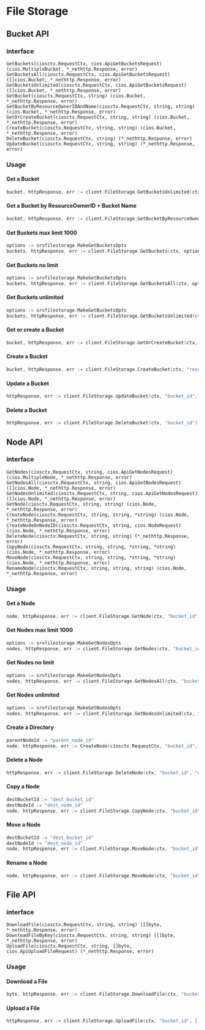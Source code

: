 # File Storage

## Bucket API

### interface

```
GetBuckets(ciosctx.RequestCtx, cios.ApiGetBucketsRequest) (cios.MultipleBucket, *_nethttp.Response, error)
GetBucketsAll(ciosctx.RequestCtx, cios.ApiGetBucketsRequest) ([]cios.Bucket, *_nethttp.Response, error)
GetBucketsUnlimited(ciosctx.RequestCtx, cios.ApiGetBucketsRequest) ([]cios.Bucket, *_nethttp.Response, error)
GetBucket(ciosctx.RequestCtx, string) (cios.Bucket, *_nethttp.Response, error)
GetBucketByResourceOwnerIDAndName(ciosctx.RequestCtx, string, string) (cios.Bucket, *_nethttp.Response, error)
GetOrCreateBucket(ciosctx.RequestCtx, string, string) (cios.Bucket, *_nethttp.Response, error)
CreateBucket(ciosctx.RequestCtx, string, string) (cios.Bucket, *_nethttp.Response, error)
DeleteBucket(ciosctx.RequestCtx, string) (*_nethttp.Response, error)
UpdateBucket(ciosctx.RequestCtx, string, string) (*_nethttp.Response, error)
```

### Usage

#### Get a Bucket

```go
bucket, httpResponse, err := client.FileStorage.GetBucketsUnlimited(ctx, "bucket_id")
```

#### Get a Bucket by ResourceOwnerID + Bucket Name

```go
bucket, httpResponse, err := client.FileStorage.GetBucketByResourceOwnerIDAndName(ctx, "resource_owner_id", "name")
```

#### Get Buckets max limit 1000

```go
options := srvfilestorage.MakeGetBucketsOpts
buckets, httpResponse, err := client.FileStorage.GetBuckets(ctx, options().Name("test"))
```

#### Get Buckets no limit 

```go
options := srvfilestorage.MakeGetBucketsOpts
buckets, httpResponse, err := client.FileStorage.GetBucketsAll(ctx, options().Name("test").Limit(2000))
```

#### Get Buckets unlimited

```go
options := srvfilestorage.MakeGetBucketsOpts
buckets, httpResponse, err := client.FileStorage.GetBucketsUnlimited(ctx, options().Name("test"))
```


#### Get or create a Bucket

```go
bucket, httpResponse, err := client.FileStorage.GetOrCreateBucket(ctx, "resource_owner_id", "name")
```

#### Create a Bucket

```go
bucket, httpResponse, err := client.FileStorage.CreateBucket(ctx, "resource_owner_id", "name")
```

#### Update a Bucket

```go
httpResponse, err := client.FileStorage.UpdateBucket(ctx, "bucket_id", "name")
```

#### Delete a Bucket

```go
httpResponse, err := client.FileStorage.DeleteBucket(ctx, "bucket_id")
```


## Node API

### interface

```
GetNodes(ciosctx.RequestCtx, string, cios.ApiGetNodesRequest) (cios.MultipleNode, *_nethttp.Response, error)
GetNodesAll(ciosctx.RequestCtx, string, cios.ApiGetNodesRequest) ([]cios.Node, *_nethttp.Response, error)
GetNodesUnlimited(ciosctx.RequestCtx, string, cios.ApiGetNodesRequest) ([]cios.Node, *_nethttp.Response, error)
GetNode(ciosctx.RequestCtx, string, string) (cios.Node, *_nethttp.Response, error)
CreateNode(ciosctx.RequestCtx, string, string, *string) (cios.Node, *_nethttp.Response, error)
CreateNodeOnNodeID(ciosctx.RequestCtx, string, cios.NodeRequest) (cios.Node, *_nethttp.Response, error)
DeleteNode(ciosctx.RequestCtx, string, string) (*_nethttp.Response, error)
CopyNode(ciosctx.RequestCtx, string, string, *string, *string) (cios.Node, *_nethttp.Response, error)
MoveNode(ciosctx.RequestCtx, string, string, *string, *string) (cios.Node, *_nethttp.Response, error)
RenameNode(ciosctx.RequestCtx, string, string, string) (cios.Node, *_nethttp.Response, error)
```

### Usage

#### Get a Node

```go
node, httpResponse, err := client.FileStorage.GetNode(ctx, "bucket_id", "node_id")
```


#### Get Nodes max limit 1000

```go
options := srvfilestorage.MakeGetNodesOpts
nodes, httpResponse, err := client.FileStorage.GetNodes(ctx, "bucket_id", options().Limit(200).Name("sample"))
```

#### Get Nodes no limit 

```go
options := srvfilestorage.MakeGetNodesOpts
nodes, httpResponse, err := client.FileStorage.GetNodesAll(ctx, "bucket_id", options().Limit(20000).Name("sample"))
```

#### Get Nodes unlimited

```go
options := srvfilestorage.MakeGetNodesOpts
nodes, httpResponse, err := client.FileStorage.GetNodesUnlimited(ctx, "bucket_id", options().Name("sample"))
```


#### Create a Directory

```go
parentNodeId := "parent_node_id"
node, httpResponse, err := CreateNode(ciosctx.RequestCtx, "bucket_id", "node_name", &parentNodeId)
```

#### Delete a Node

```go
httpResponse, err := client.FileStorage.DeleteNode(ctx, "bucket_id", "node_id")
```

#### Copy a Node

```go
destBucketId := "dest_bucket_id"
destNodeId := "dest_node_id"
node, httpResponse, err := client.FileStorage.CopyNode(ctx, "bucket_id", "node_id", &destBucketId, &destNodeId)
```

#### Move a Node

```go
destBucketId := "dest_bucket_id"
destNodeId := "dest_node_id"
node, httpResponse, err := client.FileStorage.MoveNode(ctx, "bucket_id", "node_id", &destBucketId, &destNodeId)
```

#### Rename a Node

```go
node, httpResponse, err := client.FileStorage.MoveNode(ctx, "bucket_id", "node_id", "name")
```

## File API

### interface


```
DownloadFile(ciosctx.RequestCtx, string, string) ([]byte, *_nethttp.Response, error)
DownloadFileByKey(ciosctx.RequestCtx, string, string) ([]byte, *_nethttp.Response, error)
UploadFile(ciosctx.RequestCtx, string, []byte, cios.ApiUploadFileRequest) (*_nethttp.Response, error)
```

### Usage

#### Download a File

```go
byts, httpResponse, err := client.FileStorage.DownloadFile(ctx, "bucket_id", "node_id")
```

#### Upload a File

```go
httpResponse, err := client.FileStorage.UploadFile(ctx, "bucket_id", []byte{}, srvfilestorage.MakeUploadFileOpts().NodeId("node_id"))
```